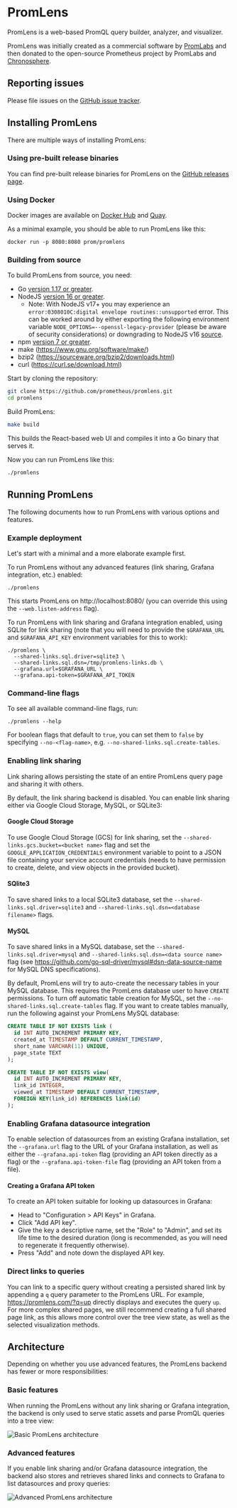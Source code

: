 # PromLens

PromLens is a web-based PromQL query builder, analyzer, and visualizer.

PromLens was initially created as a commercial software by [PromLabs](https://promlabs.com/) and then donated to the open-source Prometheus project by PromLabs and [Chronosphere](https://www.chronosphere.io/).

## Reporting issues

Please file issues on the [GitHub issue tracker](https://github.com/prometheus/promlens/issues).

## Installing PromLens

There are multiple ways of installing PromLens:

### Using pre-built release binaries

You can find pre-built release binaries for PromLens on the [GitHub releases page](https://github.com/prometheus/promlens/releases).

### Using Docker

Docker images are available on [Docker Hub](https://hub.docker.com/r/prom/promlens) and [Quay](https://quay.io/repository/prometheus/promlens).

As a minimal example, you should be able to run PromLens like this:

```
docker run -p 8080:8080 prom/promlens
```

### Building from source

To build PromLens from source, you need:

* Go [version 1.17 or greater](https://golang.org/doc/install).
* NodeJS [version 16 or greater](https://nodejs.org/).
  * Note: With NodeJS v17+ you may experience an `error:0308010C:digital envelope routines::unsupported` error. This can be worked around by either exporting the following environment variable `NODE_OPTIONS=--openssl-legacy-provider` (please be aware of security considerations) or downgrading to NodeJS v16 [source](https://stackoverflow.com/a/69699772).
* npm [version 7 or greater](https://www.npmjs.com/).
* make (https://www.gnu.org/software/make/)
* bzip2 (https://sourceware.org/bzip2/downloads.html)
* curl (https://curl.se/download.html)

Start by cloning the repository:

```bash
git clone https://github.com/prometheus/promlens.git
cd promlens
```

Build PromLens:

```bash
make build
```

This builds the React-based web UI and compiles it into a Go binary that serves it.

Now you can run PromLens like this:

```bash
./promlens
```

## Running PromLens

The following documents how to run PromLens with various options and features.

### Example deployment

Let's start with a minimal and a more elaborate example first.

To run PromLens without any advanced features (link sharing, Grafana integration, etc.) enabled:

```
./promlens
```

This starts PromLens on http://localhost:8080/ (you can override this using the `--web.listen-address` flag).

To run PromLens with link sharing and Grafana integration enabled, using SQLite for link sharing (note that you will need to provide the `$GRAFANA_URL` and `$GRAFANA_API_KEY` environment variables for this to work):

```
./promlens \
  --shared-links.sql.driver=sqlite3 \
  --shared-links.sql.dsn=/tmp/promlens-links.db \
  --grafana.url=$GRAFANA_URL \
  --grafana.api-token=$GRAFANA_API_TOKEN
```

### Command-line flags

To see all available command-line flags, run:

```
./promlens --help
```

For boolean flags that default to `true`, you can set them to `false` by specifying `--no-<flag-name>`, e.g. `--no-shared-links.sql.create-tables`.

### Enabling link sharing

Link sharing allows persisting the state of an entire PromLens query page and sharing it with others.

By default, the link sharing backend is disabled. You can enable link sharing either via Google Cloud Storage, MySQL, or SQLite3:

#### Google Cloud Storage

To use Google Cloud Storage (GCS) for link sharing, set the `--shared-links.gcs.bucket=<bucket name>` flag and set the `GOOGLE_APPLICATION_CREDENTIALS` environment variable to point to a JSON file containing your service account credentials (needs to have permission to create, delete, and view objects in the provided bucket).

#### SQlite3

To save shared links to a local SQLite3 database, set the `--shared-links.sql.driver=sqlite3` and `--shared-links.sql.dsn=<database filename>` flags.

#### MySQL

To save shared links in a MySQL database, set the `--shared-links.sql.driver=mysql` and `--shared-links.sql.dsn=<data source name>` flag (see https://github.com/go-sql-driver/mysql#dsn-data-source-name for MySQL DNS specifications).

By default, PromLens will try to auto-create the necessary tables in your MySQL database. This requires the PromLens database user to have `CREATE` permissions. To turn off automatic table creation for MySQL, set the `--no-shared-links.sql.create-tables` flag. If you want to create tables manually, run the following against your PromLens MySQL database:

```sql
CREATE TABLE IF NOT EXISTS link (
  id INT AUTO_INCREMENT PRIMARY KEY,
  created_at TIMESTAMP DEFAULT CURRENT_TIMESTAMP,
  short_name VARCHAR(11) UNIQUE,
  page_state TEXT
);

CREATE TABLE IF NOT EXISTS view(
  id INT AUTO_INCREMENT PRIMARY KEY,
  link_id INTEGER,
  viewed_at TIMESTAMP DEFAULT CURRENT_TIMESTAMP,
  FOREIGN KEY(link_id) REFERENCES link(id)
);
```

### Enabling Grafana datasource integration

To enable selection of datasources from an existing Grafana installation, set the `--grafana.url` flag to the URL of your Grafana installation, as well as either the `--grafana.api-token` flag (providing an API token directly as a flag) or the `--grafana.api-token-file` flag (providing an API token from a file).

#### Creating a Grafana API token

To create an API token suitable for looking up datasources in Grafana:

- Head to "Configuration > API Keys" in Grafana.
- Click "Add API key".
- Give the key a descriptive name, set the "Role" to "Admin", and set its life time to the desired duration (long is recommended, as you will need to regenerate it frequently otherwise).
- Press "Add" and note down the displayed API key.

### Direct links to queries

You can link to a specific query without creating a persisted shared link by appending a `q` query parameter to the PromLens URL. For example, https://promlens.com/?q=up directly displays and executes the query `up`. For more complex shared pages, we still recommend creating a full shared page link, as this allows more control over the tree view state, as well as the selected visualization methods.

## Architecture

Depending on whether you use advanced features, the PromLens backend has fewer or more responsibilities:

### Basic features

When running the PromLens without any link sharing or Grafana integration, the backend is only used to serve static assets and parse PromQL queries into a tree view:

![Basic PromLens architecture](docs/images/promlens_basic_architecture.svg)

### Advanced features

If you enable link sharing and/or Grafana datasource integration, the backend also stores and retrieves shared links and connects to Grafana to list datasources and proxy queries:

![Advanced PromLens architecture](docs/images/promlens_advanced_architecture.svg)
